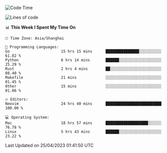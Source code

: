 <!--START_SECTION:waka-->
![Code Time](http://img.shields.io/badge/Code%20Time-1%2C317%20hrs%2029%20mins-blue)

![Lines of code](https://img.shields.io/badge/From%20Hello%20World%20I%27ve%20Written-269.0%20thousand%20lines%20of%20code-blue)

📊 **This Week I Spent My Time On** 

```text
🕑︎ Time Zone: Asia/Shanghai

💬 Programming Languages: 
Go                       15 hrs 15 mins      ███████████████░░░░░░░░░░   61.82 % 
Python                   6 hrs 14 mins       ██████░░░░░░░░░░░░░░░░░░░   25.29 % 
Rust                     2 hrs 4 mins        ██░░░░░░░░░░░░░░░░░░░░░░░   08.40 % 
Makefile                 21 mins             ░░░░░░░░░░░░░░░░░░░░░░░░░   01.45 % 
Other                    15 mins             ░░░░░░░░░░░░░░░░░░░░░░░░░   01.06 % 

🔥 Editors: 
Neovim                   24 hrs 40 mins      █████████████████████████   100.00 % 

💻 Operating System: 
Mac                      18 hrs 57 mins      ███████████████████░░░░░░   76.78 % 
Linux                    5 hrs 43 mins       ██████░░░░░░░░░░░░░░░░░░░   23.22 % 
```


 Last Updated on 25/04/2023 01:41:50 UTC
<!--END_SECTION:waka-->
